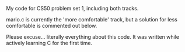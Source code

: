 My code for CS50 problem set 1, including both tracks.

mario.c is currently the 'more comfortable' track, but a solution for less comfortable is commented out below.

Please excuse... literally everything about this code. It was written while actively learning C for the first time.
